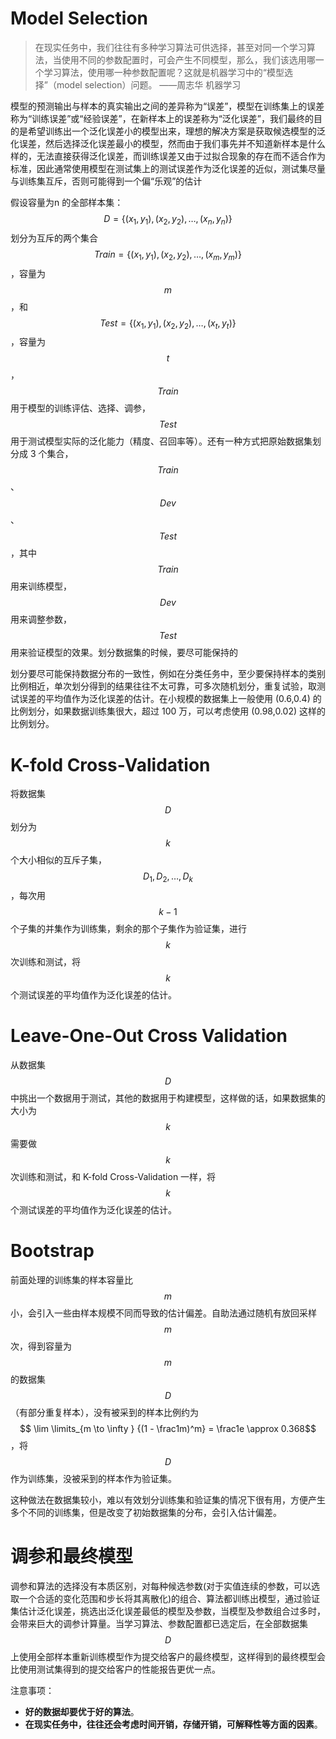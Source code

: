# Model Selection

> 在现实任务中，我们往往有多种学习算法可供选择，甚至对同一个学习算法，当使用不同的参数配置时，可会产生不同模型，那么，我们该选用哪一个学习算法，使用哪一种参数配置呢？这就是机器学习中的“模型选择”（model selection）问题。
——周志华 机器学习

模型的预测输出与样本的真实输出之间的差异称为“误差”，模型在训练集上的误差称为“训练误差”或“经验误差”，在新样本上的误差称为“泛化误差”，我们最终的目的是希望训练出一个泛化误差小的模型出来，理想的解决方案是获取候选模型的泛化误差，然后选择泛化误差最小的模型，然而由于我们事先并不知道新样本是什么样的，无法直接获得泛化误差，而训练误差又由于过拟合现象的存在而不适合作为标准，因此通常使用模型在测试集上的测试误差作为泛化误差的近似，测试集尽量与训练集互斥，否则可能得到一个偏“乐观”的估计

假设容量为n 的全部样本集：$$ D=\{(x_1,y_1),(x_2,y_2),\ldots,(x_n,y_n)\}$$ 划分为互斥的两个集合 $$Train =\{(x_1,y_1),(x_2,y_2),\ldots,(x_m,y_m)\}$$ ，容量为 $$m$$，和 $$Test=\{(x_1,y_1),(x_2,y_2),\ldots,(x_t,y_t)\}$$ ，容量为 $$t$$，$$Train$$ 用于模型的训练评估、选择、调参，$$Test$$ 用于测试模型实际的泛化能力（精度、召回率等）。还有一种方式把原始数据集划分成 3 个集合，$$Train$$、$$Dev$$、$$Test$$，其中 $$Train$$ 用来训练模型， $$Dev$$ 用来调整参数， $$Test$$ 用来验证模型的效果。划分数据集的时候，要尽可能保持的

划分要尽可能保持数据分布的一致性，例如在分类任务中，至少要保持样本的类别比例相近，单次划分得到的结果往往不太可靠，可多次随机划分，重复试验，取测试误差的平均值作为泛化误差的估计。在小规模的数据集上一般使用 (0.6,0.4) 的比例划分，如果数据训练集很大，超过 100 万，可以考虑使用 (0.98,0.02) 这样的比例划分。

# K-fold Cross-Validation

将数据集 $$D$$ 划分为 $$k$$ 个大小相似的互斥子集， $$D_1,D_2,\ldots,D_k$$ ，每次用 $$k−1$$ 个子集的并集作为训练集，剩余的那个子集作为验证集，进行 $$k$$ 次训练和测试，将 $$k$$ 个测试误差的平均值作为泛化误差的估计。

# Leave-One-Out Cross Validation

从数据集  $$D$$ 中挑出一个数据用于测试，其他的数据用于构建模型，这样做的话，如果数据集的大小为 $$k$$ 需要做 $$k$$ 次训练和测试，和 K-fold Cross-Validation 一样，将 $$k$$ 个测试误差的平均值作为泛化误差的估计。

# Bootstrap

前面处理的训练集的样本容量比 $$m$$ 小，会引入一些由样本规模不同而导致的估计偏差。自助法通过随机有放回采样 $$m$$ 次，得到容量为 $$m$$ 的数据集 $$D$$（有部分重复样本），没有被采到的样本比例约为 $$ \lim \limits_{m \to \infty } {(1 - \frac1m)^m} = \frac1e \approx 0.368$$，将 $$D$$ 作为训练集，没被采到的样本作为验证集。

这种做法在数据集较小，难以有效划分训练集和验证集的情况下很有用，方便产生多个不同的训练集，但是改变了初始数据集的分布，会引入估计偏差。

# 调参和最终模型
调参和算法的选择没有本质区别，对每种候选参数(对于实值连续的参数，可以选取一个合适的变化范围和步长将其离散化)的组合、算法都训练出模型，通过验证集估计泛化误差，挑选出泛化误差最低的模型及参数，当模型及参数组合过多时，会带来巨大的调参计算量。当学习算法、参数配置都已选定后，在全部数据集 $$D$$ 上使用全部样本重新训练模型作为提交给客户的最终模型，这样得到的最终模型会比使用测试集得到的提交给客户的性能报告更优一点。

注意事项：

  * __好的数据却要优于好的算法__。
  * __在现实任务中，往往还会考虑时间开销，存储开销，可解释性等方面的因素__。
